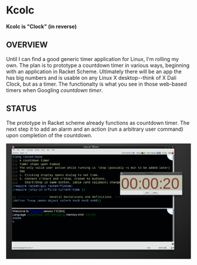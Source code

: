 # Kcolc

**Kcolc is "Clock" (in reverse)**


## OVERVIEW

Until I can find a good generic timer application for Linux, I'm rolling my own. The plan is to prototype a countdown timer in various ways, beginning with an application in Racket Scheme. Ultimately there will be an app the has big numbers and is usable on any Linux X desktop--think of X Dali Clock, but as a timer. The functionalty is what you see in those web-based timers when Googling *countdown timer*.


## STATUS

The prototype in Racket scheme already functions as  countdown timer.  The next step it to add an alarm and an action (run a arbitrary user command) upon completion of the countdown.

![Screenshot](docs/Screenshot%20at%202018-10-04%2005-06-29.png)
